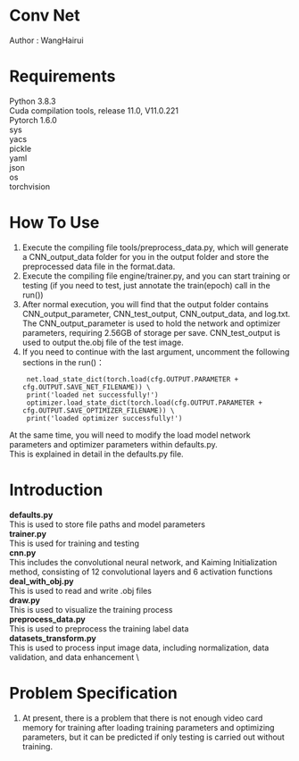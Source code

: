 Conv Net
===========================
Author : WangHairui

# Requirements
Python 3.8.3\
Cuda compilation tools, release 11.0, V11.0.221\
Pytorch 1.6.0\
sys\
yacs\
pickle\
yaml\
json\
os\
torchvision


# How To Use
1. Execute the compiling file tools/preprocess_data.py, which will generate a CNN_output_data folder for you in the output folder and store the preprocessed data file in the format.data.
2. Execute the compiling file engine/trainer.py, and you can start training or testing (if you need to test, just annotate the train(epoch) call in the run())
3. After normal execution, you will find that the output folder contains CNN_output_parameter, CNN_test_output, CNN_output_data, and log.txt. The CNN_output_parameter is used to hold the network and optimizer parameters, requiring 2.56GB of storage per save. CNN_test_output is used to output the.obj file of the test image.
4. If you need to continue with the last argument, uncomment the following sections in the run()：
    ~~~~ 
     net.load_state_dict(torch.load(cfg.OUTPUT.PARAMETER + cfg.OUTPUT.SAVE_NET_FILENAME)) \
     print('loaded net successfully!')
     optimizer.load_state_dict(torch.load(cfg.OUTPUT.PARAMETER + cfg.OUTPUT.SAVE_OPTIMIZER_FILENAME)) \
     print('loaded optimizer successfully!')
At the same time, you will need to modify the load model network parameters and optimizer parameters within defaults.py. \
This is explained in detail in the defaults.py file.



# Introduction
**defaults.py** \
This is used to store file paths and model parameters \
**trainer.py** \
This is used for training and testing \
**cnn.py**  \
This includes the convolutional neural network, and Kaiming Initialization method, consisting of 12 convolutional layers and 6 activation functions \
**deal_with_obj.py** \
This is used to read and write .obj files \
**draw.py** \
This is used to visualize the training process \
**preprocess_data.py** \
This is used to preprocess the training label data \
**datasets_transform.py**  \
This is used to process input image data, including normalization, data validation, and data enhancement \



# Problem Specification
1. At present, there is a problem that there is not enough video card memory for training after loading training parameters and optimizing parameters, but it can be predicted if only testing is carried out without training.
